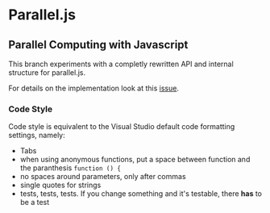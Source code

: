 Parallel.js
===

Parallel Computing with Javascript
---

This branch experiments with a completly rewritten API and internal structure for parallel.js.

For details on the implementation look at this [issue](https://github.com/Sebmaster/parallel.js/issues/1).

### Code Style

Code style is equivalent to the Visual Studio default code formatting settings, namely:

* Tabs
* when using anonymous functions, put a space between function and the paranthesis ```function () {```
* no spaces around parameters, only after commas
* single quotes for strings
* tests, tests, tests. If you change something and it's testable, there **has** to be a test
